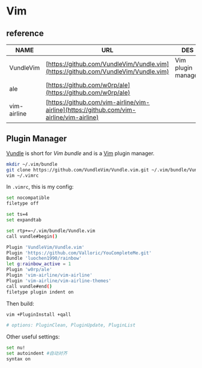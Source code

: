 # Vim

## reference

| NAME        | URL                                                          | DES                |
| ----------- | ------------------------------------------------------------ | ------------------ |
| VundleVim   | [https://github.com/VundleVim/Vundle.vim](https://github.com/VundleVim/Vundle.vim) | Vim plugin manager |
| ale         | [https://github.com/w0rp/ale](https://github.com/w0rp/ale)   |                    |
| vim-airline | [https://github.com/vim-airline/vim-airline](https://github.com/vim-airline/vim-airline) |                    |

## Plugin Manager

[Vundle](http://github.com/VundleVim/Vundle.vim) is short for *Vim bundle* and is a [Vim](http://www.vim.org/) plugin manager.

```bash
mkdir ~/.vim/bundle
git clone https://github.com/VundleVim/Vundle.vim.git ~/.vim/bundle/Vundle.vim
vim ~/.vimrc
```

 In `.vimrc`, this is my config:

```bash
set nocompatible
filetype off

set ts=4
set expandtab

set rtp+=~/.vim/bundle/Vundle.vim
call vundle#begin()

Plugin 'VundleVim/Vundle.vim'
Plugin 'https://github.com/Valloric/YouCompleteMe.git'
Bundle 'luochen1990/rainbow'
let g:rainbow_active = 1
Plugin 'w0rp/ale'
Plugin 'vim-airline/vim-airline'
Plugin 'vim-airline/vim-airline-themes'
call vundle#end()
filetype plugin indent on
```

Then build:

```bash
vim +PluginInstall +qall

# options: PluginClean, PluginUpdate, PluginList
```

Other useful settings:

```bash
set nu!
set autoindent #自动对齐
syntax on
```
